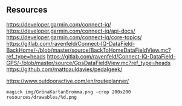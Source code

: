 ## Resources

https://developer.garmin.com/connect-iq/
https://developer.garmin.com/connect-iq/api-docs/
https://developer.garmin.com/connect-iq/core-topics/
https://gitlab.com/ravenfeld/Connect-IQ-DataField-BackHome/-/blob/master/source/BackToHomeDataFieldView.mc?ref_type=heads
https://gitlab.com/ravenfeld/Connect-IQ-DataField-GPS/-/blob/master/source/GpsDataFieldView.mc?ref_type=heads
https://github.com/mattpauldavies/pedalgeek/

https://www.outdooractive.com/en/routeplanner/

```
magick img/GrönaKartanBromma.png -crop 200x200 resources/drawables/%d.png
```